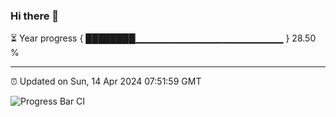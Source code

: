 ### Hi there 👋

⏳ Year progress { ████████▁▁▁▁▁▁▁▁▁▁▁▁▁▁▁▁▁▁▁▁▁▁ } 28.50 %

---

⏰ Updated on Sun, 14 Apr 2024 07:51:59 GMT

![Progress Bar CI](https://github.com/liununu/liununu/workflows/Progress%20Bar%20CI/badge.svg)

